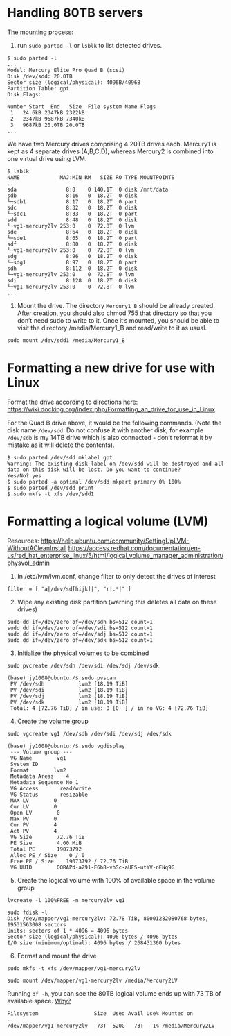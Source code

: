# Handling 80TB servers
The mounting process:
1. run `sudo parted -l` or `lsblk` to list detected drives.
```
$ sudo parted -l
...
Model: Mercury Elite Pro Quad B (scsi)
Disk /dev/sdd: 20.0TB 
Sector size (logical/physical): 4096B/4096B 
Partition Table: gpt
Disk Flags: 

Number Start  End   Size  File system Name Flags
 1   24.6kB 2347kB 2322kB
 2   2347kB 9687kB 7340kB
 3   9687kB 20.0TB 20.0TB
...
```

We have two Mercury drives comprising 4 20TB drives each. Mercury1 is kept as 4 separate drives (A,B,C,D), whereas Mercury2 is combined into one virtual drive using LVM.
```
$ lsblk
NAME             MAJ:MIN RM   SIZE RO TYPE MOUNTPOINTS
...
sda                8:0    0 140.1T  0 disk /mnt/data
sdb                8:16   0  18.2T  0 disk 
└─sdb1             8:17   0  18.2T  0 part 
sdc                8:32   0  18.2T  0 disk 
└─sdc1             8:33   0  18.2T  0 part 
sdd                8:48   0  18.2T  0 disk 
└─vg1-mercury2lv 253:0    0  72.8T  0 lvm  
sde                8:64   0  18.2T  0 disk 
└─sde1             8:65   0  18.2T  0 part 
sdf                8:80   0  18.2T  0 disk 
└─vg1-mercury2lv 253:0    0  72.8T  0 lvm  
sdg                8:96   0  18.2T  0 disk 
└─sdg1             8:97   0  18.2T  0 part 
sdh                8:112  0  18.2T  0 disk 
└─vg1-mercury2lv 253:0    0  72.8T  0 lvm  
sdi                8:128  0  18.2T  0 disk 
└─vg1-mercury2lv 253:0    0  72.8T  0 lvm  
...
```

1. Mount the drive. The directory `Mercury1_B` should be already created. After creation, you should also chmod 755 that directory so that you don’t need sudo to write to it. Once it’s mounted, you should be able to visit the directory /media/Mercury1_B and read/write to it as usual.
```
sudo mount /dev/sdd1 /media/Mercury1_B
```

# Formatting a new drive for use with Linux
Format the drive according to directions here: https://wiki.docking.org/index.php/Formatting_an_drive_for_use_in_Linux

For the Quad B drive above, it would be the following commands. (Note the disk name `/dev/sdd`. Do not confuse it with another disk; for example `/dev/sdb` is my 14TB drive which is also connected - don’t reformat it by mistake as it will delete the contents).
```
$ sudo parted /dev/sdd mklabel gpt
Warning: The existing disk label on /dev/sdd will be destroyed and all data on this disk will be lost. Do you want to continue?
Yes/No? yes
$ sudo parted -a optimal /dev/sdd mkpart primary 0% 100%
$ sudo parted /dev/sdd print
$ sudo mkfs -t xfs /dev/sdd1
```

# Formatting a logical volume (LVM)

Resources:
https://help.ubuntu.com/community/SettingUpLVM-WithoutACleanInstall
https://access.redhat.com/documentation/en-us/red_hat_enterprise_linux/5/html/logical_volume_manager_administration/physvol_admin

1. In /etc/lvm/lvm.conf, change filter to only detect the drives of interest
```
filter = [ "a|/dev/sd[hijk]|", "r|.*|" ]
```

2. Wipe any existing disk partition (warning this deletes all data on these drives)
```
sudo dd if=/dev/zero of=/dev/sdh bs=512 count=1
sudo dd if=/dev/zero of=/dev/sdi bs=512 count=1
sudo dd if=/dev/zero of=/dev/sdj bs=512 count=1
sudo dd if=/dev/zero of=/dev/sdk bs=512 count=1
```

3. Initialize the physical volumes to be combined
```
sudo pvcreate /dev/sdh /dev/sdi /dev/sdj /dev/sdk

(base) jy1008@ubuntu:/$ sudo pvscan
 PV /dev/sdh           lvm2 [18.19 TiB]
 PV /dev/sdi           lvm2 [18.19 TiB]
 PV /dev/sdj           lvm2 [18.19 TiB]
 PV /dev/sdk           lvm2 [18.19 TiB]
 Total: 4 [72.76 TiB] / in use: 0 [0  ] / in no VG: 4 [72.76 TiB]
```

4. Create the volume group
```
sudo vgcreate vg1 /dev/sdh /dev/sdi /dev/sdj /dev/sdk

(base) jy1008@ubuntu:/$ sudo vgdisplay
 --- Volume group ---
 VG Name        vg1
 System ID       
 Format        lvm2
 Metadata Areas    4
 Metadata Sequence No 1
 VG Access       read/write
 VG Status       resizable
 MAX LV        0
 Cur LV        0
 Open LV        0
 Max PV        0
 Cur PV        4
 Act PV        4
 VG Size        72.76 TiB
 PE Size        4.00 MiB
 Total PE       19073792
 Alloc PE / Size    0 / 0  
 Free PE / Size    19073792 / 72.76 TiB
 VG UUID        QORAPd-a291-F6b8-vhSc-aUFS-utYV-nENq9G
```

5. Create the logical volume with 100% of available space in the volume group
```
lvcreate -l 100%FREE -n mercury2lv vg1

sudo fdisk -l
Disk /dev/mapper/vg1-mercury2lv: 72.78 TiB, 80001282080768 bytes, 19531563008 sectors
Units: sectors of 1 * 4096 = 4096 bytes
Sector size (logical/physical): 4096 bytes / 4096 bytes
I/O size (minimum/optimal): 4096 bytes / 268431360 bytes
```

6. Format and mount the drive
```
sudo mkfs -t xfs /dev/mapper/vg1-mercury2lv

sudo mount /dev/mapper/vg1-mercury2lv /media/Mercury2LV
```

Running `df -h`, you can see the 80TB logical volume ends up with 73 TB of available space. [Why?](https://www.reddit.com/r/explainlikeimfive/comments/45ugwl/eli5why_is_about_10_of_my_hard_drive_unusable/?rdt=46846)
```
Filesystem                  Size  Used Avail Use% Mounted on
...
/dev/mapper/vg1-mercury2lv   73T  520G   73T   1% /media/Mercury2LV
```

